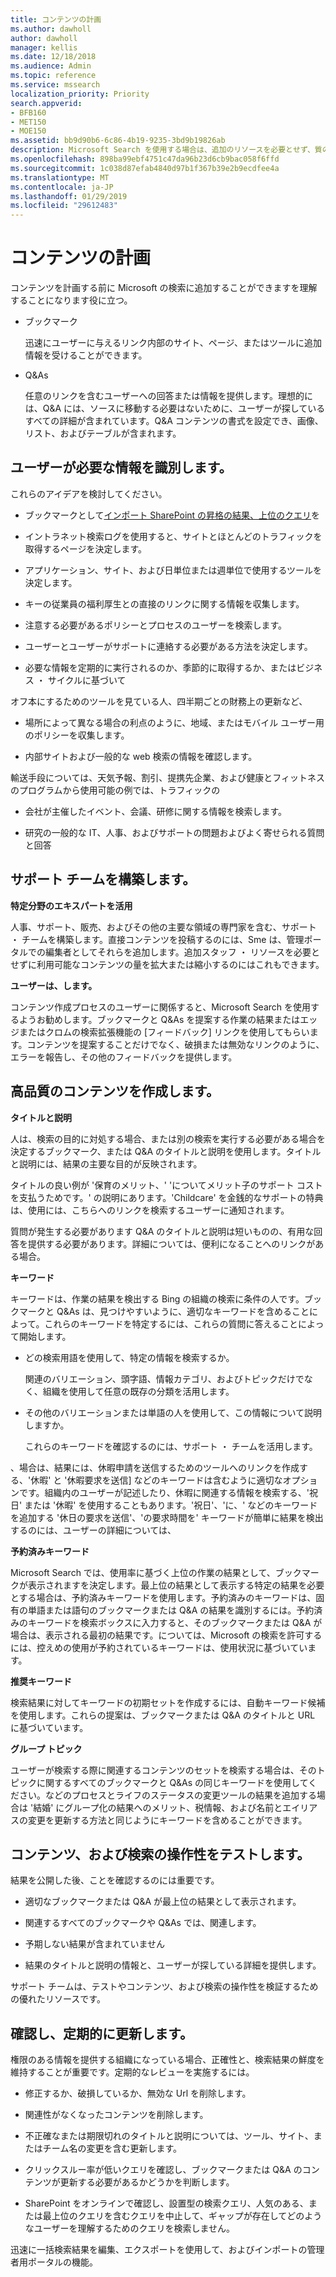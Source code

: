 ```yaml
---
title: コンテンツの計画
ms.author: dawholl
author: dawholl
manager: kellis
ms.date: 12/18/2018
ms.audience: Admin
ms.topic: reference
ms.service: mssearch
localization_priority: Priority
search.appverid:
- BFB160
- MET150
- MOE150
ms.assetid: bb9d90b6-6c86-4b19-9235-3bd9b19826ab
description: Microsoft Search を使用する場合は、追加のリソースを必要とせず、質の高いコンテンツを提供します。
ms.openlocfilehash: 898ba99ebf4751c47da96b23d6cb9bac058f6ffd
ms.sourcegitcommit: 1c038d87efab4840d97b1f367b39e2b9ecdfee4a
ms.translationtype: MT
ms.contentlocale: ja-JP
ms.lasthandoff: 01/29/2019
ms.locfileid: "29612483"
---
```

# <a name="plan-your-content"></a>コンテンツの計画

コンテンツを計画する前に Microsoft の検索に追加することができますを理解することになります役に立つ。
  
- ブックマーク
    
    迅速にユーザーに与えるリンク内部のサイト、ページ、またはツールに追加情報を受けることができます。
    
- Q&As
    
    任意のリンクを含むユーザーへの回答または情報を提供します。理想的には、Q&A には、ソースに移動する必要はないために、ユーザーが探しているすべての詳細が含まれています。Q&A コンテンツの書式を設定でき、画像、リスト、およびテーブルが含まれます。
    
## <a name="identify-information-your-users-need"></a>ユーザーが必要な情報を識別します。

これらのアイデアを検討してください。
  
- ブックマークとして[インポート SharePoint の昇格の結果、上位のクエリ](import-sharepoint-promoted-results-and-top-queries.md)を 
    
- イントラネット検索ログを使用すると、サイトとほとんどのトラフィックを取得するページを決定します。
    
- アプリケーション、サイト、および日単位または週単位で使用するツールを決定します。
    
- キーの従業員の福利厚生との直接のリンクに関する情報を収集します。
    
- 注意する必要があるポリシーとプロセスのユーザーを検索します。
    
- ユーザーとユーザーがサポートに連絡する必要がある方法を決定します。
    
- 必要な情報を定期的に実行されるのか、季節的に取得するか、またはビジネス ・ サイクルに基づいて
  
オフ本にするためのツールを見ている人、四半期ごとの財務上の更新など、
    
- 場所によって異なる場合の利点のように、地域、またはモバイル ユーザー用のポリシーを収集します。
    
- 内部サイトおよび一般的な web 検索の情報を確認します。
  
輸送手段については、天気予報、割引、提携先企業、および健康とフィットネスのプログラムから使用可能の例では、トラフィックの
    
- 会社が主催したイベント、会議、研修に関する情報を検索します。
    
- 研究の一般的な IT、人事、およびサポートの問題およびよく寄せられる質問と回答
    
## <a name="build-a-support-team"></a>サポート チームを構築します。

 **特定分野のエキスパートを活用**
  
人事、サポート、販売、およびその他の主要な領域の専門家を含む、サポート ・ チームを構築します。直接コンテンツを投稿するのには、Sme は、管理ポータルでの編集者としてそれらを追加します。追加スタッフ ・ リソースを必要とせずに利用可能なコンテンツの量を拡大または縮小するのにはこれもできます。
  
 **ユーザーは、します。**
  
コンテンツ作成プロセスのユーザーに関係すると、Microsoft Search を使用するようお勧めします。ブックマークと Q&As を提案する作業の結果またはエッジまたはクロムの検索拡張機能の [フィードバック] リンクを使用してもらいます。コンテンツを提案することだけでなく、破損または無効なリンクのように、エラーを報告し、その他のフィードバックを提供します。
  
## <a name="create-high-quality-content"></a>高品質のコンテンツを作成します。

 **タイトルと説明**
  
人は、検索の目的に対処する場合、または別の検索を実行する必要がある場合を決定するブックマーク、または Q&A のタイトルと説明を使用します。タイトルと説明には、結果の主要な目的が反映されます。
  
タイトルの良い例が '保育のメリット、' 'についてメリット子のサポート コストを支払うためです。' の説明にあります。'Childcare' を金銭的なサポートの特典は、使用には、こちらへのリンクを検索するユーザーに通知されます。
  
質問が発生する必要があります Q&A のタイトルと説明は短いものの、有用な回答を提供する必要があります。詳細については、便利になることへのリンクがある場合。
  
 **キーワード**
  
キーワードは、作業の結果を検出する Bing の組織の検索に条件の人です。ブックマークと Q&As は、見つけやすいように、適切なキーワードを含めることによって。これらのキーワードを特定するには、これらの質問に答えることによって開始します。
  
- どの検索用語を使用して、特定の情報を検索するか。
    
    関連のバリエーション、頭字語、情報カテゴリ、およびトピックだけでなく、組織を使用して任意の既存の分類を活用します。
    
- その他のバリエーションまたは単語の人を使用して、この情報について説明しますか。
    
    これらのキーワードを確認するのには、サポート ・ チームを活用します。
    
、場合は、結果には、休暇申請を送信するためのツールへのリンクを作成する、'休暇' と '休暇要求を送信] などのキーワードは含むように適切なオプションです。組織内のユーザーが記述したり、休暇に関連する情報を検索する、'祝日' または '休暇' を使用することもあります。'祝日'、'に、' などのキーワードを追加する '休日の要求を送信'、'の要求時間を' キーワードが簡単に結果を検出するのには、ユーザーの詳細については、
  
 **予約済みキーワード**
  
Microsoft Search では、使用率に基づく上位の作業の結果として、ブックマークが表示されますを決定します。最上位の結果として表示する特定の結果を必要とする場合は、予約済みキーワードを使用します。予約済みのキーワードは、固有の単語または語句のブックマークまたは Q&A の結果を識別するには。予約済みのキーワードを検索ボックスに入力すると、そのブックマークまたは Q&A が場合は、表示される最初の結果です。については、Microsoft の検索を許可するには、控えめの使用が予約されているキーワードは、使用状況に基づいています。
  
 **推奨キーワード**
  
検索結果に対してキーワードの初期セットを作成するには、自動キーワード候補を使用します。これらの提案は、ブックマークまたは Q&A のタイトルと URL に基づいています。
  
 **グループ トピック**
  
ユーザーが検索する際に関連するコンテンツのセットを検索する場合は、そのトピックに関するすべてのブックマークと Q&As の同じキーワードを使用してください。などのプロセスとライフのステータスの変更ツールの結果を追加する場合は '結婚' にグループ化の結果へのメリット、税情報、および名前とエイリアスの変更を更新する方法と同じようにキーワードを含めることができます。
  
## <a name="test-your-content-and-search-experience"></a>コンテンツ、および検索の操作性をテストします。

結果を公開した後、ことを確認するのには重要です。
  
- 適切なブックマークまたは Q&A が最上位の結果として表示されます。
    
- 関連するすべてのブックマークや Q&As では、関連します。
    
- 予期しない結果が含まれていません
    
- 結果のタイトルと説明の情報と、ユーザーが探している詳細を提供します。
    
サポート チームは、テストやコンテンツ、および検索の操作性を検証するための優れたリソースです。
  
## <a name="review-and-update-periodically"></a>確認し、定期的に更新します。

権限のある情報を提供する組織になっている場合、正確性と、検索結果の鮮度を維持することが重要です。定期的なレビューを実施するには。
  
- 修正するか、破損しているか、無効な Url を削除します。
    
- 関連性がなくなったコンテンツを削除します。
    
- 不正確なまたは期限切れのタイトルと説明については、ツール、サイト、またはチーム名の変更を含む更新します。
    
- クリックスルー率が低いクエリを確認し、ブックマークまたは Q&A のコンテンツが更新する必要があるかどうかを判断します。
    
- SharePoint をオンラインで確認し、設置型の検索クエリ、人気のある、または最上位のクエリを含むクエリを中止して、ギャップが存在してどのようなユーザーを理解するためのクエリを検索しません。
    
迅速に一括検索結果を編集、エクスポートを使用して、およびインポートの管理者用ポータルの機能。

  

